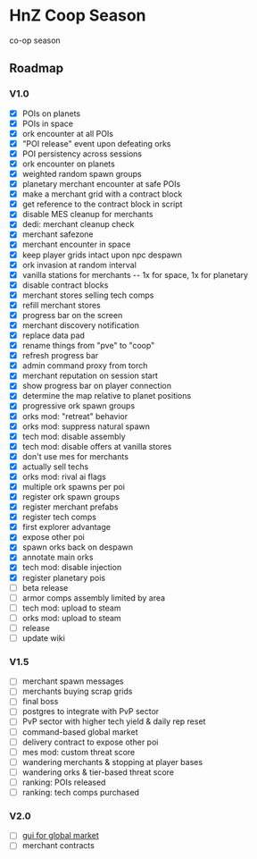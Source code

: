 # HnZ Coop Season

co-op season

## Roadmap

### V1.0

- [x] POIs on planets
- [x] POIs in space
- [x] ork encounter at all POIs
- [x] "POI release" event upon defeating orks
- [x] POI persistency across sessions
- [x] ork encounter on planets
- [x] weighted random spawn groups
- [x] planetary merchant encounter at safe POIs
- [x] make a merchant grid with a contract block
- [x] get reference to the contract block in script
- [x] disable MES cleanup for merchants
- [x] dedi: merchant cleanup check
- [x] merchant safezone
- [x] merchant encounter in space
- [x] keep player grids intact upon npc despawn
- [x] ork invasion at random interval
- [x] vanilla stations for merchants -- 1x for space, 1x for planetary
- [x] disable contract blocks
- [x] merchant stores selling tech comps
- [x] refill merchant stores
- [x] progress bar on the screen
- [x] merchant discovery notification
- [x] replace data pad
- [x] rename things from "pve" to "coop"
- [x] refresh progress bar
- [x] admin command proxy from torch
- [x] merchant reputation on session start
- [x] show progress bar on player connection
- [x] determine the map relative to planet positions
- [x] progressive ork spawn groups
- [x] orks mod: "retreat" behavior
- [x] orks mod: suppress natural spawn
- [x] tech mod: disable assembly
- [x] tech mod: disable offers at vanilla stores
- [x] don't use mes for merchants
- [x] actually sell techs
- [x] orks mod: rival ai flags
- [x] multiple ork spawns per poi
- [x] register ork spawn groups
- [x] register merchant prefabs
- [x] register tech comps
- [x] first explorer advantage
- [x] expose other poi
- [x] spawn orks back on despawn
- [x] annotate main orks
- [x] tech mod: disable injection
- [x] register planetary pois
- [ ] beta release
- [ ] armor comps assembly limited by area
- [ ] tech mod: upload to steam
- [ ] orks mod: upload to steam
- [ ] release
- [ ] update wiki

### V1.5

- [ ] merchant spawn messages
- [ ] merchants buying scrap grids
- [ ] final boss
- [ ] postgres to integrate with PvP sector
- [ ] PvP sector with higher tech yield & daily rep reset
- [ ] command-based global market
- [ ] delivery contract to expose other poi
- [ ] mes mod: custom threat score
- [ ] wandering merchants & stopping at player bases
- [ ] wandering orks & tier-based threat score
- [ ] ranking: POIs released
- [ ] ranking: tech comps purchased

### V2.0

- [ ] [gui for global market](https://github.com/ZachHembree/RichHudFramework.Client)
- [ ] merchant contracts
